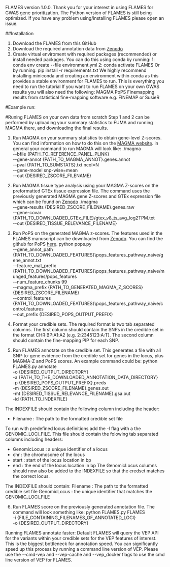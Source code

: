 FLAMES version 1.0.0.
Thank you for your interest in using FLAMES for GWAS gene prioritization.
The Python version of FLAMES is still being optimized. 
If you have any problem using/installing FLAMES please open an issue.

##Installation
1. Download the FLAMES from this GitHub
2. Download the required annotation data from [Zenodo](https://zenodo.org/records/10409723) 
3. Create virtual enviroment  with required packages (recommended) or install needed packages.
   You can do this using conda by running:
       1: conda env create --file environment.yml
       2: conda activate FLAMES
   Or by running:
       pip install -r requirements.txt
   We highly recommend installing miniconda and creating an environment within conda as this provides a stable environment for FLAMES to run.
This is everything you need to run the tutorial
If you want to run FLAMES on your own GWAS results you will also need the following:
MAGMA
PoPS
Finemapping results from statistical fine-mapping software e.g. FINEMAP or SusieR

#Example run:



#Runing FLAMES on your own data from scratch
Step 1 and 2 can be performed by uploading your summary statistics to FUMA and running MAGMA there, and downloading the final results.
1. Run MAGMA on your summary statistics to obtain gene-level Z-scores. You can find information on how to do this on the [MAGMA website](https://ctg.cncr.nl/software/magma).
in general your command to run MAGMA will look like:
./magma \
 --bfile {PATH_TO_REFERENCE_PANEL_PLINK} \
 --gene-annot {PATH_TO_MAGMA_ANNOT}.genes.annot \
 --pval {PATH_TO_SUMSTATS}.txt ncol=N \
 --gene-model snp-wise=mean \
 --out {DESIRED_ZSCORE_FILENAME}
   
2. Run MAGMA tissue type analysis using your MAGMA Z-scores on the preformatted GTEx tissue expression file. The command uses the previously generated MAGMA gene Z-scores and GTEx expression file which can be found on [Zenodo](https://zenodo.org/records/10409723)
./magma \
--gene-results {DESIRED_ZSCORE_FILENAME}.genes.raw \
--gene-covar {PATH_TO_DOWNLOADED_GTEx_FILE}/gtex_v8_ts_avg_log2TPM.txt \
--out {DESIRED_TISSUE_RELEVANCE_FILENAME}

3. Run PoPS on the generated MAGMA z-scores. The features used in the FLAMES manuscript can be downloaded from [Zenodo](https://zenodo.org/records/10409723). You can find the github for PoPS [here](https://github.com/FinucaneLab/pops).
python pops.py \
--gene_annot_path {PATH_TO_DOWNLOADED_FEATURES}\pops_features_pathway_naive/gene_annot.txt \
--feature_mat_prefix {PATH_TO_DOWNLOADED_FEATURES}\pops_features_pathway_naive/munged_features/pops_features \
--num_feature_chunks 99 \
--magma_prefix {PATH_TO_GENERATED_MAGMA_Z_SCORES}\{DESIRED_ZSCORE_FILENAME} \
--control_features {PATH_TO_DOWNLOADED_FEATURES}\pops_features_pathway_naive/control.features \
--out_prefix {DESIRED_POPS_OUTPUT_PREFIX)
   
4. Format your credible sets. The required format is two tab separated columns. 
The first column should contain the SNPs in the credible set in the format CHR:BP:A1:A2 (e.g. 2:2345123:A:T).
The second column should contain the fine-mapping PIP for each SNP.

5. Run FLAMES annotate on the credible set. This generates a file with all SNP-to-gene evidence from the credible set for genes in the locus, plus MAGMA-Z and PoPS scores. An example command could be:
python FLAMES.py annotate \
-o {DESIRED_OUTPUT_DIRECTORY} \
-a {PATH_TO_THE_DOWNLOADED_ANNOTATION_DATA_DIRECTORY} \
-p {DESIRED_POPS_OUTPUT_PREFIX}.preds \
-m {DESIRED_ZSCORE_FILENAME}.genes.out \
-mt {DESIRED_TISSUE_RELEVANCE_FILENAME}.gsa.out \
-id {PATH_TO_INDEXFILE} 

The INDEXFILE should contain the following column including the header:
- Filename : The path to the formatted credible set file

To run with predefined locus definitions add the -l flag with a the GENOMIC_LOCI_FILE. This file should contain the folowing tab separated columns including headers:
- GenomicLocus : a unique identifier of a locus
- chr : the chromosome of the locus
- start : start of the locus location in bp
- end : the end of the locus location in bp
The GenomicLocus columns should now also be added to the INDEXFILE so that the credset matches the correct locus.

The INDEXFILE should contain:
Filename : The path to the formatted credible set file
GenomicLocus : the unique identifier that matches the GENOMIC_LOCI_FILE
   
6. Run FLAMES score on the previously generated annotation file. The command will look something like:
python FLAMES.py FLAMES \
-i {FILE_CONTAINING_FILENAMES_OF_ANNOTATED_LOCI} \
-o {DESIRED_OUTPUT_DIRECTORY} 

Running FLAMES annotate faster:
Default FLAMES will query the VEP API for the variants within your credible sets for the VEP features of interest.
This is the biggest bottleneck for annotation speed. You can significantly speed up this process by running a command line version of VEP.
Please use the --cmd-vep and --vep-cache and --vep_docker flags to use the cmd line version of VEP for FLAMES.


